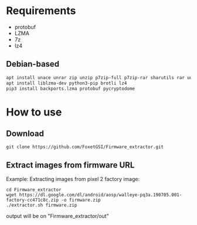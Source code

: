 # Requirements
- protobuf
- LZMA
- 7z
- lz4
## Debian-based
```bash
apt install unace unrar zip unzip p7zip-full p7zip-rar sharutils rar uudeview mpack arj cabextract rename
apt install liblzma-dev python3-pip brotli lz4
pip3 install backports.lzma protobuf pycryptodome
```

# How to use
## Download
```
git clone https://github.com/FoxetGSI/Firmware_extractor.git
```

## Extract images from firmware URL
Example: Extracting images from pixel 2 factory image:
```
cd Firmware_extractor
wget https://dl.google.com/dl/android/aosp/walleye-pq3a.190705.001-factory-cc471c8c.zip -o firmware.zip
./extractor.sh firmware.zip
```
output will be on "Firmware_extractor/out"
